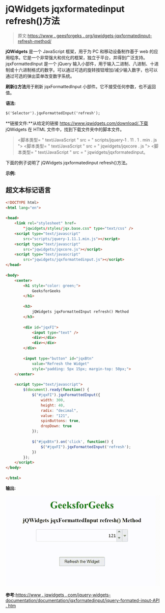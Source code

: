 # jQWidgets jqxformatedinput refresh()方法

> 原文:[https://www . geesforgeks . org/jqwidgets-jqxformatedinput-refresh-method/](https://www.geeksforgeeks.org/jqwidgets-jqxformattedinput-refresh-method/)

**jQWidgets** 是一个 JavaScript 框架，用于为 PC 和移动设备制作基于 web 的应用程序。它是一个非常强大和优化的框架，独立于平台，并得到广泛支持。jqxFormattedInput 是一个 jQuery 输入小部件，用于输入二进制、八进制、十进制或十六进制格式的数字。可以通过可选的旋转按钮增加/减少输入数字，也可以通过可选的弹出菜单改变数字系统。

**刷新()方法**用于刷新 jqxFormattedInput 小部件。它不接受任何参数，也不返回值。

**语法:**

```html
$('Selector').jqxFormattedInput('refresh');
```

**链接文件:**从给定的链接 https://www.jqwidgets.com/download/.下载 jQWidgets 在 HTML 文件中，找到下载文件夹中的脚本文件。

> <link rel="”stylesheet”" href="”jqwidgets/styles/jqx.base.css”" type="”text/css”">
> <脚本类型= " text/JavaScript " src = " scripts/jquery-1 . 11 . 1 . min . js "></脚本类型>
> <脚本类型= " text/JavaScript " src = " jqwidgets/jqxcore . js "></脚本类型>
> <脚本类型= " text/JavaScript " src = " jqwidgets/jqxformatedinput。

下面的例子说明了 jQWidgets jqxformatedinput refresh()方法。

**示例:**

## 超文本标记语言

```html
<!DOCTYPE html>
<html lang="en">

<head>
    <link rel="stylesheet" href=
        "jqwidgets/styles/jqx.base.css" type="text/css" />
    <script type="text/javascript" 
        src="scripts/jquery-1.11.1.min.js"></script>
    <script type="text/javascript" 
        src="jqwidgets/jqxcore.js"></script>
    <script type="text/javascript" 
        src="jqwidgets/jqxformattedinput.js"></script>
</head>

<body>
    <center>
        <h1 style="color: green;">
            GeeksforGeeks
        </h1>

        <h3>
            jQWidgets jqxFormattedInput refresh() Method
        </h3>

        <div id="jqxFI">
            <input type="text" />
            <div></div>
            <div></div>
        </div>

        <input type="button" id="jqxBtn" 
            value="Refresh the Widget" 
            style="padding: 5px 15px; margin-top: 50px;">        
    </center>

    <script type="text/javascript">
        $(document).ready(function() {
            $("#jqxFI").jqxFormattedInput({
                width: 300,
                height: 40,
                radix: "decimal",
                value: "121",
                spinButtons: true,
                dropDown: true
            });

            $("#jqxBtn").on('click', function() {
                $("#jqxFI").jqxFormattedInput('refresh');
            })
        });
    </script>
</body>

</html>
```

**输出:**

![](img/5a06623cfd2849a855a409e3908559cf.png)

**参考:**[https://www . jqwidgets . com/jquery-widgets-documentation/documentation/jqxformatedinput/jquery-formated-input-API . htm](https://www.jqwidgets.com/jquery-widgets-documentation/documentation/jqxformattedinput/jquery-formatted-input-api.htm)